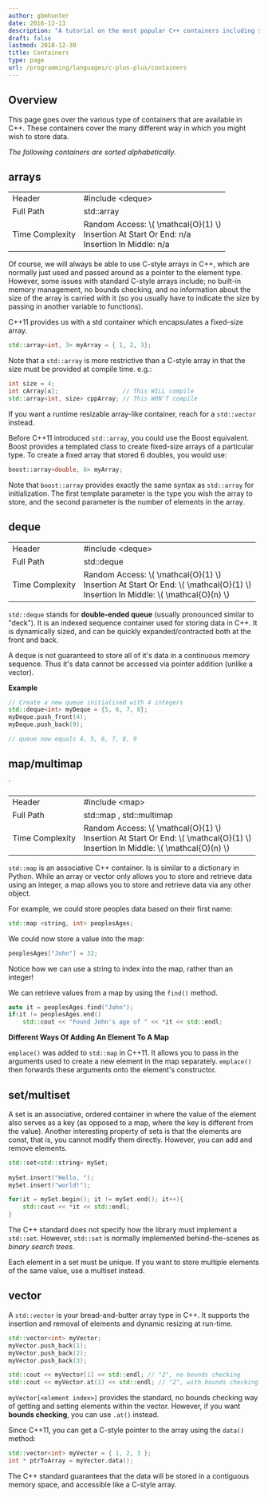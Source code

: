```yaml
---
author: gbmhunter
date: 2016-12-13
description: "A tutorial on the most popular C++ containers including std::array, std::vector, std::map, std::deque, std::set and more."
draft: false
lastmod: 2018-12-30
title: Containers
type: page
url: /programming/languages/c-plus-plus/containers
---
```


## Overview

This page goes over the various type of containers that are available in C++. These containers cover the many different way in which you might wish to store data.

_The following containers are sorted alphabetically._

## arrays

<table >
<tbody >
<tr>
    <td>Header</td>
    <td>#include &lt;deque&gt;</td>
</tr>
<tr>
    <td >Full Path</td>
    <td>std::array</td>
</tr>
<tr >

<td >Time Complexity
</td>

<td>
    Random Access: \( \mathcal{O}(1) \)<br>
    Insertion At Start Or End: n/a<br>
    Insertion In Middle: n/a<br>
</td>
</tr>
</tbody>
</table>

Of course, we will always be able to use C-style arrays in C++, which are normally just used and passed around as a pointer to the element type. However, some issues with standard C-style arrays include; no built-in memory management, no bounds checking, and no information about the size of the array is carried with it (so you usually have to indicate the size by passing in another variable to functions).

C++11 provides us with a std container which encapsulates a fixed-size array.

```c++    
std::array<int, 3> myArray = { 1, 2, 3}; 
```

Note that a `std::array` is more restrictive than a C-style array in that the size must be provided at compile time. e.g.:

```c++    
int size = 4;
int cArray[x];                  // This WILL compile
std::array<int, size> cppArray; // This WON'T compile
```

If you want a runtime resizable array-like container, reach for a `std::vector` instead.

Before C++11 introduced `std::array`, you could use the Boost equivalent. Boost provides a templated class to create fixed-size arrays of a particular type. To create a fixed array that stored 6 doubles, you would use:

```c++    
boost::array<double, 6> myArray;
```

Note that `boost::array` provides exactly the same syntax as `std::array` for initialization. The first template parameter is the type you wish the array to store, and the second parameter is the number of elements in the array.

## deque

<table >
<tbody >
<tr>
    <td>Header</td>
    <td>#include &lt;deque&gt;
</td>
</tr>
<tr >
<td >Full Path</td>
<td >std::deque</td>
</tr>
<tr >
<td >Time Complexity</td>
<td>
    Random Access: \( \mathcal{O}(1) \)<br>
    Insertion At Start Or End: \( \mathcal{O}(1) \)<br>
    Insertion In Middle: \( \mathcal{O}(n) \)<br>
</td>
</tr>
</tbody>
</table>

`std::deque` stands for **double-ended queue** (usually pronounced similar to "deck"). It is an indexed sequence container used for storing data in C++. It is dynamically sized, and can be quickly expanded/contracted both at the front and back.

A deque is not guaranteed to store all of it's data in a continuous memory sequence. Thus it's data cannot be accessed via pointer addition (unlike a vector).

**Example**

```c++    
// Create a new queue initialised with 4 integers
std::deque<int> myDeque = {5, 6, 7, 8};
myDeque.push_front(4);
myDeque.push_back(9);

// queue now equals 4, 5, 6, 7, 8, 9
```  

## map/multimap

<table>
    <tbody>
        <tr>
            <td>Header</td>
            <td>#include &lt;map&gt;</td>
        </tr>
        <tr>
            <td>Full Path</td>
            <td>std::map , std::multimap</td>
        </tr>
        <tr>
            <td>Time Complexity</td>
            <td>
                Random Access: \( \mathcal{O}(1) \)<br>
                Insertion At Start Or End: \( \mathcal{O}(1) \)<br>
                Insertion In Middle: \( \mathcal{O}(n) \)<br>
            </td>
        </tr>
    </tbody>`
</table>

`std::map` is an associative C++ container. Is is similar to a dictionary in Python. While an array or vector only allows you to store and retrieve data using an integer, a map allows you to store and retrieve data via any other object.

For example, we could store peoples data based on their first name:

```c++    
std::map <string, int> peoplesAges;
```

We could now store a value into the map:

```c++    
peoplesAges["John"] = 32;
```

Notice how we can use a string to index into the map, rather than an integer!

We can retrieve values from a map by using the `find()` method.

```c++    
auto it = peoplesAges.find("John");
if(it != peoplesAges.end()
    std::cout << "Found John's age of " << *it << std::endl;
```

**Different Ways Of Adding An Element To A Map**

`emplace()` was added to `std::map` in C++11. It allows you to pass in the arguments used to create a new element in the map separately. `emplace()` then forwards these arguments onto the element's constructor.

## set/multiset

A set is an associative, ordered container in where the value of the element also serves as a key (as opposed to a map, where the key is different from the value). Another interesting property of sets is that the elements are const, that is, you cannot modify them directly. However, you can add and remove elements.

```c++    
std::set<std::string> mySet;
    
mySet.insert("Hello, ");
mySet.insert("world!");

for(it = mySet.begin(); it != mySet.end(); it++){
    std::cout << *it << std::endl;
}
```

The C++ standard does not specify how the library must implement a `std::set`. However, `std::set` is normally implemented behind-the-scenes as _binary search trees_.

Each element in a set must be unique. If you want to store multiple elements of the same value, use a multiset instead.

## vector

A `std::vector` is your bread-and-butter array type in C++. It supports the insertion and removal of elements and dynamic resizing at run-time.

```c++    
std::vector<int> myVector;
myVector.push_back(1);
myVector.push_back(2);
myVector.push_back(3);

std::cout << myVector[1] << std::endl; // "2", no bounds checking
std::cout << myVector.at(1) << std::endl; // "2", with bounds checking!
```

`myVector[<element index>]` provides the standard, no bounds checking way of getting and setting elements within the vector. However, if you want **bounds checking**, you can use `.at()` instead.

Since C++11, you can get a C-style pointer to the array using the `data()` method:

```c++    
std::vector<int> myVector = { 1, 2, 3 };
int * ptrToArray = myVector.data();
```

The C++ standard guarantees that the data will be stored in a contiguous memory space, and accessible like a C-style array.
